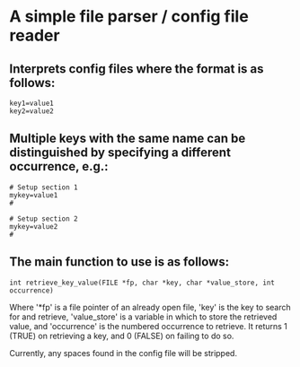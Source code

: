 # A simple file parser / config file reader

## Interprets config files where the format is as follows:

    key1=value1
    key2=value2

## Multiple keys with the same name can be distinguished by specifying a different occurrence, e.g.:

    # Setup section 1
    mykey=value1
    #

    # Setup section 2
    mykey=value2
    #

## The main function to use is as follows:

    int retrieve_key_value(FILE *fp, char *key, char *value_store, int occurrence)

Where '*fp' is a file pointer of an already open file, 'key' is the key to search for and retrieve, 'value_store' is a
variable in which to store the retrieved value, and 'occurrence' is the numbered occurrence to retrieve. It returns 1 (TRUE)
on retrieving a key, and 0 (FALSE) on failing to do so.

Currently, any spaces found in the config file will be stripped.
